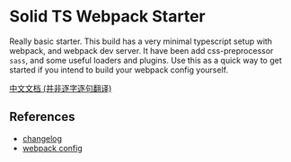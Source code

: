 # Solid TS Webpack Starter

Really basic starter. This build has a very minimal typescript setup with webpack, and webpack dev server. It have been add css-preprocessor `sass`, and some useful loaders and plugins. Use this as a quick way to get started if you intend to build your webpack config yourself.

[中文文档 (并非逐字逐句翻译)](./README_zh-cn.md)

## References

* [changelog](./CHANGELOG.md)
* [webpack config](./webpack/webpack.base.js)
